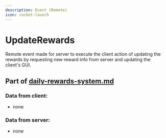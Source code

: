 ```yaml
---
description: Event (Remote)
icon: rocket-launch
---
```


# UpdateRewards

Remote event made for server to execute the client action of updating the rewards by requesting new reward info from server and updating the client's GUI.

## Part of [daily-rewards-system.md](../../../../systems/systems/rewards/daily-rewards-system.md "mention")

### Data from client:

* none

### Data from server:

* none
